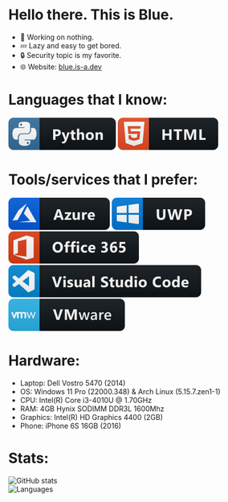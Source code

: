 # Hello there. This is Blue.
- 🔭 Working on nothing.
- 💤 Lazy and easy to get bored.
- 🔒 Security topic is my favorite.
- 🌐 Website: [blue.is-a.dev](https://blue.is-a.dev)

# Languages that I know:
<!-- Python -->
<a href="https://python.org">
  <img src="img/python.svg" alt="Python" style="vertical-align:top margin:6px 4px"></a>
<!-- HTML -->
<a href="https://html.spec.whatwg.org/">
  <img src="img/html.svg" alt="HTML" style="vertical-align:top margin:6px 4px"></a>

# Tools/services that I prefer:
<!-- Azure -->
<a href="https://azure.microsoft.com/en-us/">
  <img src="img/azure.svg" alt="Azure" style="vertical-align:top margin:6px 4px"></a>
<!-- UWP -->
<a href="https://docs.microsoft.com/en-us/windows/uwp/get-started/universal-application-platform-guide">
  <img src="img/uwp.svg" alt="UWP" style="vertical-align:top margin:6px 4px"></a>
<!-- Microsoft 365 -->
<a href="https://microsoft.com/en-us/microsoft-365">
  <img src="img/office_365.svg" alt="Microsoft 365" style="vertical-align:top margin:6px 4px"></a>
<!-- Visual Studio Code -->
<a href="https://code.visualstudio.com">
  <img src="img/visualstudio_code.svg" alt="Visual Studio Code" style="vertical-align:top margin:6px 4px"></a>
<!-- VMware -->
<a href="https://vmware.com">
  <img src="img/vmware.svg" alt="VMware" style="vertical-align:top margin:6px 4px"></a>

# Hardware:
- Laptop: Dell Vostro 5470 (2014)
- OS: Windows 11 Pro (22000.348) & Arch Linux (5.15.7.zen1-1)
- CPU: Intel(R) Core i3-4010U @ 1.70GHz
- RAM: 4GB Hynix SODIMM DDR3L 1600Mhz
- Graphics: Intel(R) HD Graphics 4400 (2GB)
- Phone: iPhone 6S 16GB (2016)

# Stats:
![GitHub stats](https://github-readme-stats.vercel.app/api?username=jimmy-blue&theme=react&show_icons=true)\
![Languages](https://github-readme-stats.vercel.app/api/top-langs/?username=Jimmy-Blue&theme=react)
